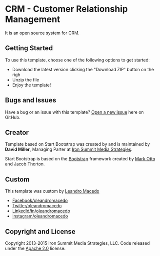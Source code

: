 # CRM - Customer Relationship Management

It is an open source system for CRM.

## Getting Started

To use this template, choose one of the following options to get started:
* Download the latest version clicking the "Download ZIP" button on the righ
* Unzip the file
* Enjoy the template!

## Bugs and Issues

Have a bug or an issue with this template? [Open a new issue](https://github.com/leandromac/CRM/issues) here on GitHub.

## Creator

Template based on Start Bootstrap was created by and is maintained by **David Miller**, Managing Parter at [Iron Summit Media Strategies](http://www.ironsummitmedia.com/).

Start Bootstrap is based on the [Bootstrap](http://getbootstrap.com/) framework created by [Mark Otto](https://twitter.com/mdo) and [Jacob Thorton](https://twitter.com/fat).

## Custom

This template was custom by [Leandro Macedo](http://www.leandromacedo.com)
* [Facebook/oleandromacedo](https://www.facebook.com/oLeandroMacedo/)
* [Twitter/oleandromacedo](https://twitter.com/oleandromacedo)
* [LinkedId/in/oleandromacedo](https://br.linkedin.com/in/oleandromacedo)
* [Instagram/oleandromacedo](https://instagram.com/oleandromacedo)

## Copyright and License

Copyright 2013-2015 Iron Summit Media Strategies, LLC. Code released under the [Apache 2.0](https://github.com/IronSummitMedia/startbootstrap-sb-admin-2/blob/gh-pages/LICENSE) license.
